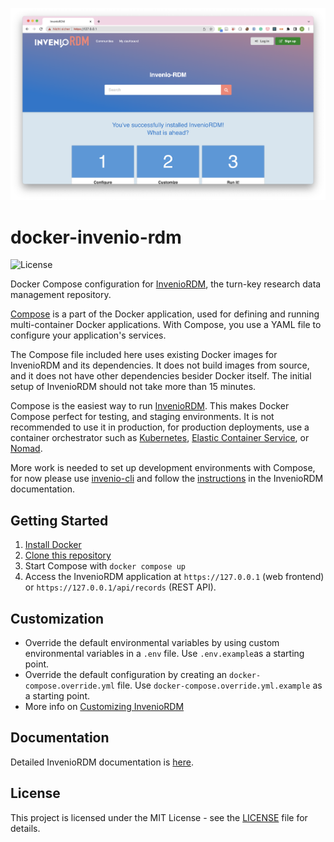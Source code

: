 ![Screenshot](screenshot.png)

# docker-invenio-rdm

![License](https://img.shields.io/github/license/front-matter/docker-invenio-rdm.svg)

Docker Compose configuration for [InvenioRDM](https://inveniordm.docs.cern.ch/), the turn-key research data management repository.

[Compose](https://docs.docker.com/compose/) is a part of the Docker application, used for defining and running multi-container Docker applications. With Compose, you use a YAML file to configure your application's services. 

The Compose file included here uses existing Docker images for InvenioRDM and its dependencies. It does not build images from source, and it does not have other dependencies besider Docker itself. The initial setup of InvenioRDM should not take more than 15 minutes.

Compose is the easiest way to run [InvenioRDM](https://inveniordm.docs.cern.ch/). This makes Docker Compose perfect for testing, and staging environments. It is not recommended to use it in production, for production deployments, use a container orchestrator such as [Kubernetes](https://kubernetes.io/), [Elastic Container Service](https://aws.amazon.com/ecs/), or [Nomad](https://www.nomadproject.io/).

More work is needed to set up development environments with Compose, for now please use [invenio-cli](https://github.com/inveniosoftware/invenio-cli) and follow the [instructions](https://inveniordm.docs.cern.ch/develop/getting-started/instance-development/]) in the InvenioRDM documentation.

## Getting Started

1. [Install Docker](https://docs.docker.com/install/)
1. [Clone this repository](https://docs.github.com/en/repositories/creating-and-managing-repositories/cloning-a-repository)
1. Start Compose with `docker compose up`
1. Access the InvenioRDM application at `https://127.0.0.1` (web frontend) or `https://127.0.0.1/api/records` (REST API).

## Customization

* Override the default environmental variables by using custom environmental variables in a `.env` file. Use `.env.example`as a starting point. 
* Override the default configuration by creating an `docker-compose.override.yml` file. Use `docker-compose.override.yml.example` as a starting point.
* More info on [Customizing InvenioRDM](https://inveniordm.docs.cern.ch/customize/)

## Documentation

Detailed InvenioRDM documentation is [here](https://inveniordm.docs.cern.ch/).

## License

This project is licensed under the MIT License - see the [LICENSE](LICENSE) file for details.